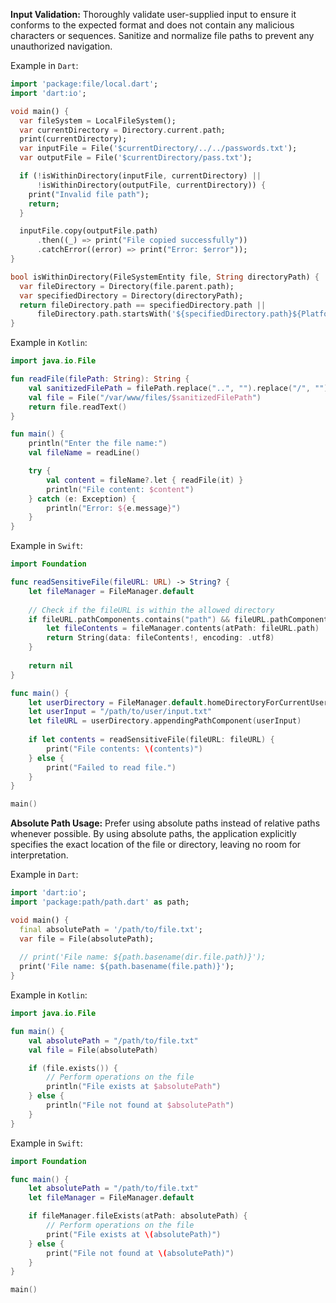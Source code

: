 **Input Validation:** Thoroughly validate user-supplied input to ensure it conforms to the expected format and does
not contain any malicious characters or sequences. Sanitize and normalize file paths to prevent any 
unauthorized navigation.

Example in `Dart`:

```dart
import 'package:file/local.dart';
import 'dart:io';

void main() {
  var fileSystem = LocalFileSystem();
  var currentDirectory = Directory.current.path;
  print(currentDirectory);
  var inputFile = File('$currentDirectory/../../passwords.txt');
  var outputFile = File('$currentDirectory/pass.txt');

  if (!isWithinDirectory(inputFile, currentDirectory) ||
      !isWithinDirectory(outputFile, currentDirectory)) {
    print("Invalid file path");
    return;
  }

  inputFile.copy(outputFile.path)
      .then((_) => print("File copied successfully"))
      .catchError((error) => print("Error: $error"));
}

bool isWithinDirectory(FileSystemEntity file, String directoryPath) {
  var fileDirectory = Directory(file.parent.path);
  var specifiedDirectory = Directory(directoryPath);
  return fileDirectory.path == specifiedDirectory.path ||
      fileDirectory.path.startsWith('${specifiedDirectory.path}${Platform.pathSeparator}');
}


```

Example in `Kotlin`:

```kotlin
import java.io.File

fun readFile(filePath: String): String {
    val sanitizedFilePath = filePath.replace("..", "").replace("/", "")
    val file = File("/var/www/files/$sanitizedFilePath")
    return file.readText()
}

fun main() {
    println("Enter the file name:")
    val fileName = readLine()

    try {
        val content = fileName?.let { readFile(it) }
        println("File content: $content")
    } catch (e: Exception) {
        println("Error: ${e.message}")
    }
}
```

Example in `Swift`:

```swift
import Foundation

func readSensitiveFile(fileURL: URL) -> String? {
    let fileManager = FileManager.default
    
    // Check if the fileURL is within the allowed directory
    if fileURL.pathComponents.contains("path") && fileURL.pathComponents.contains("to") && fileURL.pathComponents.contains("user") {
        let fileContents = fileManager.contents(atPath: fileURL.path)
        return String(data: fileContents!, encoding: .utf8)
    }
    
    return nil
}

func main() {
    let userDirectory = FileManager.default.homeDirectoryForCurrentUser
    let userInput = "/path/to/user/input.txt"
    let fileURL = userDirectory.appendingPathComponent(userInput)
    
    if let contents = readSensitiveFile(fileURL: fileURL) {
        print("File contents: \(contents)")
    } else {
        print("Failed to read file.")
    }
}

main()

```

**Absolute Path Usage:** Prefer using absolute paths instead of relative paths whenever possible. By using absolute paths, the application explicitly specifies the exact location of the file or directory, leaving no room for interpretation.

Example in `Dart`:

```dart
import 'dart:io';
import 'package:path/path.dart' as path;

void main() {
  final absolutePath = '/path/to/file.txt';
  var file = File(absolutePath);
  
  // print('File name: ${path.basename(dir.file.path)}');
  print('File name: ${path.basename(file.path)}');
}
```

Example in `Kotlin`:

```kotlin
import java.io.File

fun main() {
    val absolutePath = "/path/to/file.txt"
    val file = File(absolutePath)

    if (file.exists()) {
        // Perform operations on the file
        println("File exists at $absolutePath")
    } else {
        println("File not found at $absolutePath")
    }
}

```

Example in `Swift`:

```swift
import Foundation

func main() {
    let absolutePath = "/path/to/file.txt"
    let fileManager = FileManager.default

    if fileManager.fileExists(atPath: absolutePath) {
        // Perform operations on the file
        print("File exists at \(absolutePath)")
    } else {
        print("File not found at \(absolutePath)")
    }
}

main()

```
